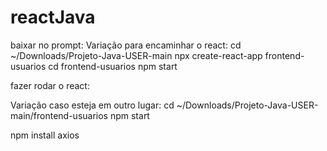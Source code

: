 # reactJava

baixar no prompt:
Variação para encaminhar o react: cd ~/Downloads/Projeto-Java-USER-main
npx create-react-app frontend-usuarios
cd frontend-usuarios
npm start


fazer rodar o react:

Variação caso esteja em outro lugar: cd ~/Downloads/Projeto-Java-USER-main/frontend-usuarios
npm start

npm install axios
